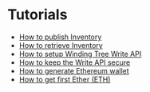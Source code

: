 # Tutorials

* [How to publish Inventory](tutorials/how-to-publish-inventory.md)
* [How to retrieve Inventory](tutorials/how-to-retrieve-inventory.md)
* [How to setup Winding Tree Write API](tutorials/how-to-setup-write-api.md)
* [How to keep the Write API secure](tutorials/how-to-secure-write-api.md)
* [How to generate Ethereum wallet](tutorials/how-to-generate-ethereum-wallet.md) 
* [How to get first Ether (ETH)](tutorials/how-to-get-first-ether.md)

<!--
- How to build a Hotel Booking Page
- How to integrate property management software to publish inventory
- How to propose a change to the API Specification
- How to implement client
    - mock and greenkeeper on
- How to implement server endpoint based on the API Specification
-->